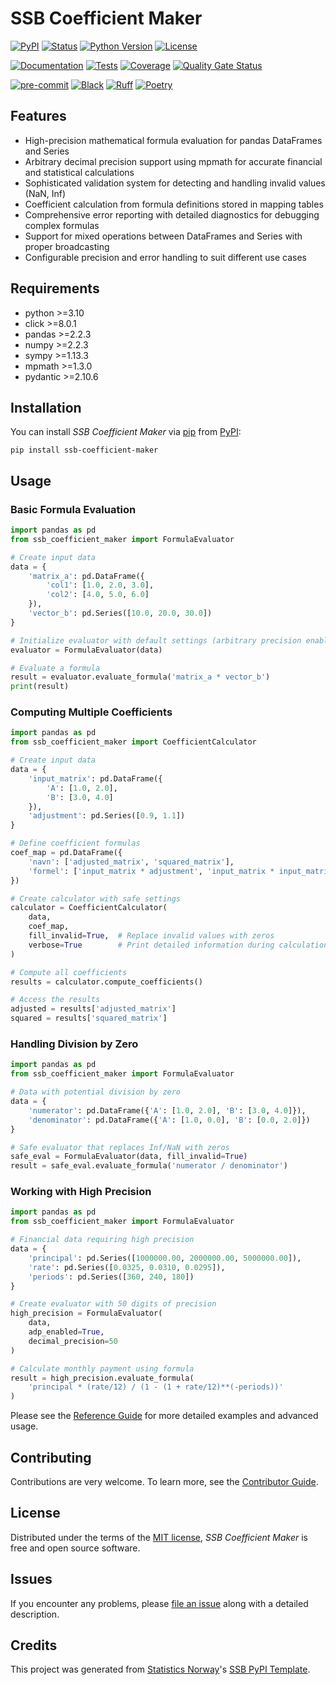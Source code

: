 # SSB Coefficient Maker

[![PyPI](https://img.shields.io/pypi/v/ssb-coefficient-maker.svg)][pypi status]
[![Status](https://img.shields.io/pypi/status/ssb-coefficient-maker.svg)][pypi status]
[![Python Version](https://img.shields.io/pypi/pyversions/ssb-coefficient-maker)][pypi status]
[![License](https://img.shields.io/pypi/l/ssb-coefficient-maker)][license]

[![Documentation](https://github.com/statisticsnorway/ssb-coefficient-maker/actions/workflows/docs.yml/badge.svg)][documentation]
[![Tests](https://github.com/statisticsnorway/ssb-coefficient-maker/actions/workflows/tests.yml/badge.svg)][tests]
[![Coverage](https://sonarcloud.io/api/project_badges/measure?project=statisticsnorway_ssb-coefficient-maker&metric=coverage)][sonarcov]
[![Quality Gate Status](https://sonarcloud.io/api/project_badges/measure?project=statisticsnorway_ssb-coefficient-maker&metric=alert_status)][sonarquality]

[![pre-commit](https://img.shields.io/badge/pre--commit-enabled-brightgreen?logo=pre-commit&logoColor=white)][pre-commit]
[![Black](https://img.shields.io/badge/code%20style-black-000000.svg)][black]
[![Ruff](https://img.shields.io/endpoint?url=https://raw.githubusercontent.com/astral-sh/ruff/main/assets/badge/v2.json)](https://github.com/astral-sh/ruff)
[![Poetry](https://img.shields.io/endpoint?url=https://python-poetry.org/badge/v0.json)][poetry]

[pypi status]: https://pypi.org/project/ssb-coefficient-maker/
[documentation]: https://statisticsnorway.github.io/ssb-coefficient-maker
[tests]: https://github.com/statisticsnorway/ssb-coefficient-maker/actions?workflow=Tests

[sonarcov]: https://sonarcloud.io/summary/overall?id=statisticsnorway_ssb-coefficient-maker
[sonarquality]: https://sonarcloud.io/summary/overall?id=statisticsnorway_ssb-coefficient-maker
[pre-commit]: https://github.com/pre-commit/pre-commit
[black]: https://github.com/psf/black
[poetry]: https://python-poetry.org/

## Features

- High-precision mathematical formula evaluation for pandas DataFrames and Series
- Arbitrary decimal precision support using mpmath for accurate financial and statistical calculations
- Sophisticated validation system for detecting and handling invalid values (NaN, Inf)
- Coefficient calculation from formula definitions stored in mapping tables
- Comprehensive error reporting with detailed diagnostics for debugging complex formulas
- Support for mixed operations between DataFrames and Series with proper broadcasting
- Configurable precision and error handling to suit different use cases

## Requirements

- python >=3.10
- click >=8.0.1
- pandas >=2.2.3
- numpy >=2.2.3
- sympy >=1.13.3
- mpmath >=1.3.0
- pydantic >=2.10.6

## Installation

You can install _SSB Coefficient Maker_ via [pip] from [PyPI]:

```console
pip install ssb-coefficient-maker
```

## Usage

### Basic Formula Evaluation

```python
import pandas as pd
from ssb_coefficient_maker import FormulaEvaluator

# Create input data
data = {
    'matrix_a': pd.DataFrame({
        'col1': [1.0, 2.0, 3.0],
        'col2': [4.0, 5.0, 6.0]
    }),
    'vector_b': pd.Series([10.0, 20.0, 30.0])
}

# Initialize evaluator with default settings (arbitrary precision enabled)
evaluator = FormulaEvaluator(data)

# Evaluate a formula
result = evaluator.evaluate_formula('matrix_a * vector_b')
print(result)
```

### Computing Multiple Coefficients

```python
import pandas as pd
from ssb_coefficient_maker import CoefficientCalculator

# Create input data
data = {
    'input_matrix': pd.DataFrame({
        'A': [1.0, 2.0],
        'B': [3.0, 4.0]
    }),
    'adjustment': pd.Series([0.9, 1.1])
}

# Define coefficient formulas
coef_map = pd.DataFrame({
    'navn': ['adjusted_matrix', 'squared_matrix'],
    'formel': ['input_matrix * adjustment', 'input_matrix * input_matrix']
})

# Create calculator with safe settings
calculator = CoefficientCalculator(
    data,
    coef_map,
    fill_invalid=True,  # Replace invalid values with zeros
    verbose=True        # Print detailed information during calculation
)

# Compute all coefficients
results = calculator.compute_coefficients()

# Access the results
adjusted = results['adjusted_matrix']
squared = results['squared_matrix']
```

### Handling Division by Zero

```python
import pandas as pd
from ssb_coefficient_maker import FormulaEvaluator

# Data with potential division by zero
data = {
    'numerator': pd.DataFrame({'A': [1.0, 2.0], 'B': [3.0, 4.0]}),
    'denominator': pd.DataFrame({'A': [1.0, 0.0], 'B': [0.0, 2.0]})
}

# Safe evaluator that replaces Inf/NaN with zeros
safe_eval = FormulaEvaluator(data, fill_invalid=True)
result = safe_eval.evaluate_formula('numerator / denominator')
```

### Working with High Precision

```python
import pandas as pd
from ssb_coefficient_maker import FormulaEvaluator

# Financial data requiring high precision
data = {
    'principal': pd.Series([1000000.00, 2000000.00, 5000000.00]),
    'rate': pd.Series([0.0325, 0.0310, 0.0295]),
    'periods': pd.Series([360, 240, 180])
}

# Create evaluator with 50 digits of precision
high_precision = FormulaEvaluator(
    data,
    adp_enabled=True,
    decimal_precision=50
)

# Calculate monthly payment using formula
result = high_precision.evaluate_formula(
    'principal * (rate/12) / (1 - (1 + rate/12)**(-periods))'
)
```

Please see the [Reference Guide] for more detailed examples and advanced usage.

## Contributing

Contributions are very welcome.
To learn more, see the [Contributor Guide].

## License

Distributed under the terms of the [MIT license][license],
_SSB Coefficient Maker_ is free and open source software.

## Issues

If you encounter any problems,
please [file an issue] along with a detailed description.

## Credits

This project was generated from [Statistics Norway]'s [SSB PyPI Template].

[statistics norway]: https://www.ssb.no/en
[pypi]: https://pypi.org/
[ssb pypi template]: https://github.com/statisticsnorway/ssb-pypitemplate
[file an issue]: https://github.com/statisticsnorway/ssb-coefficient-maker/issues
[pip]: https://pip.pypa.io/

<!-- github-only -->

[license]: https://github.com/statisticsnorway/ssb-coefficient-maker/blob/main/LICENSE
[contributor guide]: https://github.com/statisticsnorway/ssb-coefficient-maker/blob/main/CONTRIBUTING.md
[reference guide]: https://statisticsnorway.github.io/ssb-coefficient-maker/reference.html
